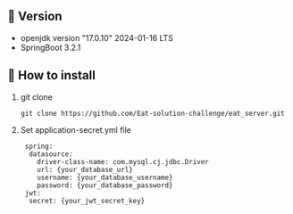 ## 📍 Version
- openjdk version "17.0.10" 2024-01-16 LTS
- SpringBoot 3.2.1

## 📱 How to install
1. git clone
   ```
   git clone https://github.com/Eat-solution-challenge/eat_server.git
   ```
2. Set application-secret.yml file
     ```
      spring:
       datasource:
         driver-class-name: com.mysql.cj.jdbc.Driver
         url: {your_database_url}
         username: {your_database_username}
         password: {your_database_password}
      jwt:
       secret: {your_jwt_secret_key}
     ```
